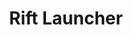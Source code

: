 ---
title: "Rift Launcher"
description: "Native feeling windows app for launching the indie fps game 'Rift'"
hidden: false
link: "https://github.com/copperdevs/CopperDevs.Rift?tab=readme-ov-file#rift-launcher"
source: "https://github.com/copperdevs/CopperDevs.Rift?tab=readme-ov-file#rift-launcher"
category: Desktop Apps
randomResult: true
---